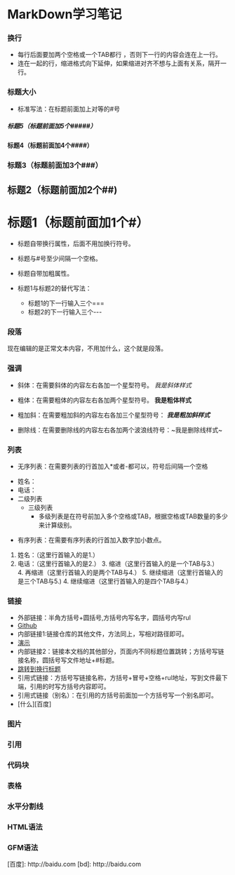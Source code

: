 # MarkDown学习笔记
### 换行 
- 每行后面要加两个空格或一个TAB都行	，否则下一行的内容会连在上一行。	
- 连在一起的行，缩进格式向下延伸，如果缩进对齐不想与上面有关系，隔开一行。

### 标题大小
- 标准写法：在标题前面加上对等的#号
##### 标题5（标题前面加5个#####）
#### 标题4（标题前面加4个####）
### 标题3（标题前面加3个###）
## 标题2（标题前面加2个##)
# 标题1（标题前面加1个#） 
  - 标题自带换行属性，后面不用加换行符号。
  - 标题与#号至少间隔一个空格。
  - 标题自带加粗属性。

- 标题1与标题2的替代写法：	
  - 标题1的下一行输入三个===	
  - 标题2的下一行输入三个---	

### 段落
现在编辑的是正常文本内容，不用加什么，这个就是段落。	

### 强调
- 斜体：在需要斜体的内容左右各加一个星型符号。 *我是斜体样式*

- 粗体：在需要粗体的内容左右各加两个星型符号。 **我是粗体样式**

- 粗加斜：在需要粗加斜的内容左右各加三个星型符号： ***我是粗加斜样式***

- 删除线：在需要删除线的内容左右各加两个波浪线符号：~我是删除线样式~

### 列表
- 无序列表：在需要列表的行首加入*或者-都可以，符号后间隔一个空格
* 姓名：
* 电话：
 * 二级列表
   * 三级列表
     * 多级列表是在符号前加入多个空格或TAB，根据空格或TAB数量的多少来计算级别。

- 有序列表：在需要有序列表的行首加入数字加小数点。
1. 姓名：（这里行首输入的是1.）	
2. 电话：（这里行首输入的是2.）
	3.  缩进（这里行首输入的是一个TAB与3.）	
		4. 再缩进（这里行首输入的是两个TAB与4.）
			5.  继续缩进（这里行首输入的是三个TAB与5.)
				4.  继续缩进（这里行首输入的是四个TAB与4.）

### 链接
- 外部链接：半角方括号+圆括号,方括号内写名字，圆括号内写rul
- [Github](https://www.github.com)
- 内部链接1:链接仓库的其他文件，方法同上，写相对路径即可。
- [演示](test.md)
- 内部链接2：链接本文档的其他部分，页面内不同标题位置跳转；方括号写链接名称，圆括号写文件地址+#标题。
- [跳转到换行标题](MarkDown学习笔记.md#换行)
- 引用式链接：方括号写链接名称，方括号+冒号+空格+rul地址，写到文件最下端，引用的时写方括号内容即可。
- 引用式链接（别名）：在引用的方括号前面加一个方括号写一个别名即可。
- [什么][百度]
### 图片

### 引用

### 代码块

### 表格

### 水平分割线

### HTML语法

### GFM语法

<!---             下面是本文档中用到的链接                    --!>

[百度]: http://baidu.com
[bd]: http://baidu.com